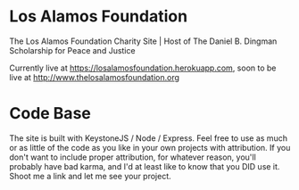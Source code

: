 Los Alamos Foundation
===================

The Los Alamos Foundation Charity Site | Host of The Daniel B. Dingman Scholarship for Peace and Justice

Currently live at https://losalamosfoundation.herokuapp.com, soon to be live at http://www.thelosalamosfoundation.org

Code Base
===================

The site is built with KeystoneJS / Node / Express. Feel free to use as much or as little of the code as you like in your own projects with attribution. If you don't want to include proper attribution, for whatever reason, you'll probably have bad karma, and I'd at least like to know that you DID use it. Shoot me a link and let me see your project.
